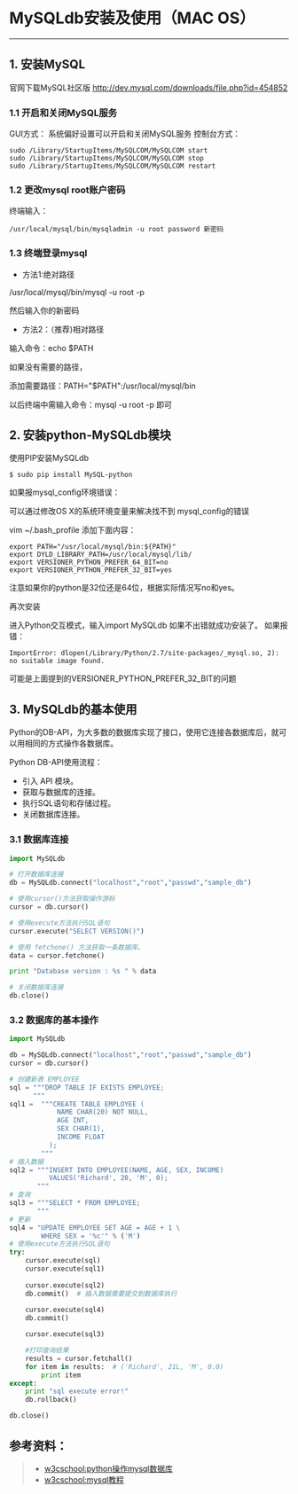 # MySQLdb安装及使用（MAC OS）
---

## 1. 安装MySQL

官网下载MySQL社区版
http://dev.mysql.com/downloads/file.php?id=454852

### 1.1	开启和关闭MySQL服务
GUI方式：
系统偏好设置可以开启和关闭MySQL服务
控制台方式：

	sudo /Library/StartupItems/MySQLCOM/MySQLCOM start	
	sudo /Library/StartupItems/MySQLCOM/MySQLCOM stop
	sudo /Library/StartupItems/MySQLCOM/MySQLCOM restart	

### 1.2 更改mysql root账户密码
终端输入：

	/usr/local/mysql/bin/mysqladmin -u root password 新密码

### 1.3 终端登录mysql
+ 方法1:绝对路径

/usr/local/mysql/bin/mysql -u root -p

然后输入你的新密码

+ 方法2：（推荐)相对路径

输入命令：echo $PATH

如果没有需要的路径，

添加需要路径：PATH="$PATH":/usr/local/mysql/bin

以后终端中需输入命令：mysql -u root -p 即可

## 2. 安装python-MySQLdb模块

使用PIP安装MySQLdb

	$ sudo pip install MySQL-python

如果报mysql_config环境错误：

可以通过修改OS X的系统环境变量来解决找不到 mysql_config的错误

vim ~/.bash_profile 添加下面内容：
```
export PATH="/usr/local/mysql/bin:${PATH}"
export DYLD_LIBRARY_PATH=/usr/local/mysql/lib/
export VERSIONER_PYTHON_PREFER_64_BIT=no
export VERSIONER_PYTHON_PREFER_32_BIT=yes
```
注意如果你的python是32位还是64位，根据实际情况写no和yes。

再次安装

进入Python交互模式，输入import MySQLdb 
如果不出错就成功安装了。
如果报错：
```
ImportError: dlopen(/Library/Python/2.7/site-packages/_mysql.so, 2): no suitable image found.
```
可能是上面提到的VERSIONER_PYTHON_PREFER_32_BIT的问题

## 3. MySQLdb的基本使用

Python的DB-API，为大多数的数据库实现了接口，使用它连接各数据库后，就可以用相同的方式操作各数据库。

Python DB-API使用流程：

+ 引入 API 模块。
+ 获取与数据库的连接。
+ 执行SQL语句和存储过程。
+ 关闭数据库连接。

### 3.1 数据库连接

```python
import MySQLdb

# 打开数据库连接
db = MySQLdb.connect("localhost","root","passwd","sample_db")

# 使用cursor()方法获取操作游标 
cursor = db.cursor()

# 使用execute方法执行SQL语句
cursor.execute("SELECT VERSION()")

# 使用 fetchone() 方法获取一条数据库。
data = cursor.fetchone()

print "Database version : %s " % data

# 关闭数据库连接
db.close()
```

### 3.2 数据库的基本操作

```python
import MySQLdb

db = MySQLdb.connect("localhost","root","passwd","sample_db")
cursor = db.cursor()

# 创建新表 EMPLOYEE
sql = """DROP TABLE IF EXISTS EMPLOYEE;
      """
sql1 =  """CREATE TABLE EMPLOYEE (
            NAME CHAR(20) NOT NULL,
            AGE INT,
            SEX CHAR(1),
            INCOME FLOAT
          );
        """
# 插入数据
sql2 = """INSERT INTO EMPLOYEE(NAME, AGE, SEX, INCOME)
          VALUES('Richard', 20, 'M', 0);
       """
# 查询
sql3 = """SELECT * FROM EMPLOYEE;
       """
# 更新
sql4 = "UPDATE EMPLOYEE SET AGE = AGE + 1 \
        WHERE SEX = '%c'" % ('M')
# 使用execute方法执行SQL语句
try:
    cursor.execute(sql)
    cursor.execute(sql1)
    
    cursor.execute(sql2)
    db.commit()  # 插入数据需要提交到数据库执行
  
    cursor.execute(sql4)
    db.commit()

    cursor.execute(sql3)

    #打印查询结果
    results = cursor.fetchall()
    for item in results:  # ('Richard', 21L, 'M', 0.0) 
        print item
except:
    print "sql execute error!"
    db.rollback()

db.close()

```


## 参考资料：
> + [w3cschool:python操作mysql数据库](http://www.w3cschool.cc/python/python-mysql.html)
> + [w3cschool:mysql教程](http://www.w3cschool.cc/mysql/mysql-install.html)


